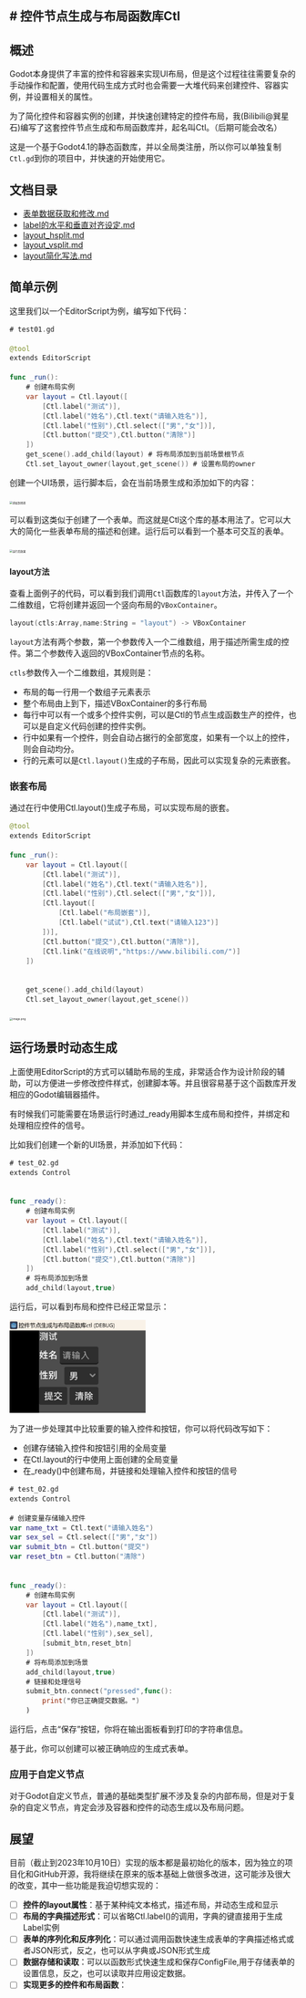 ## # 控件节点生成与布局函数库Ctl
## 概述

Godot本身提供了丰富的控件和容器来实现UI布局，但是这个过程往往需要复杂的手动操作和配置，使用代码生成方式时也会需要一大堆代码来创建控件、容器实例，并设置相关的属性。

为了简化控件和容器实例的创建，并快速创建特定的控件布局，我(Bilibili@巽星石)编写了这套控件节点生成和布局函数库并，起名叫Ctl。（后期可能会改名）

这是一个基于Godot4.1的静态函数库，并以全局类注册，所以你可以单独复制`Ctl.gd`到你的项目中，并快速的开始使用它。

## 文档目录

- [表单数据获取和修改.md](./doc/表单数据获取和修改.md) 
- [label的水平和垂直对齐设定.md](./doc/label的水平和垂直对齐设定.md) 
- [layout_hsplit.md](./doc/layout_hsplit.md) 
- [layout_vsplit.md](./doc/layout_vsplit.md) 
- [layout简化写法.md](./doc/layout简化写法.md) 

## 简单示例

这里我们以一个EditorScript为例，编写如下代码：

```swift
# test01.gd

@tool
extends EditorScript

func _run():
	# 创建布局实例
	var layout = Ctl.layout([
		[Ctl.label("测试")],
		[Ctl.label("姓名"),Ctl.text("请输入姓名")],
		[Ctl.label("性别"),Ctl.select(["男","女"])],
		[Ctl.button("提交"),Ctl.button("清除")]
	])
	get_scene().add_child(layout) # 将布局添加到当前场景根节点
	Ctl.set_layout_owner(layout,get_scene()) # 设置布局的owner
```
创建一个UI场景，运行脚本后，会在当前场景生成和添加如下的内容：

<img src="https://cdn.nlark.com/yuque/0/2023/png/8438332/1691088447255-deac828a-2066-4109-9bbd-325e8a11e8c4.png#averageHue=%2387e28e&clientId=ue96141fa-378e-4&from=paste&height=358&id=u3feef7ad&originHeight=894&originWidth=1681&originalType=binary&ratio=2.5&rotation=0&showTitle=true&size=240784&status=done&style=none&taskId=u2a9bf5cf-cbee-4627-8f75-3368d2af31d&title=%E6%B7%BB%E5%8A%A0%E5%88%B0%E5%9C%BA%E6%99%AF&width=672.4" alt="添加到场景" title="添加到场景" style="zoom:33%;" />

可以看到这类似于创建了一个表单。而这就是Ctl这个库的基本用法了。它可以大大的简化一些表单布局的描述和创建。运行后可以看到一个基本可交互的表单。

<img src="https://cdn.nlark.com/yuque/0/2023/png/8438332/1691089063482-3bdeb891-f055-41ee-9bf8-77aa81b3a24a.png#averageHue=%23454545&clientId=ua2195754-944d-4&from=paste&height=172&id=u187b6c9e&originHeight=430&originWidth=1224&originalType=binary&ratio=2.5&rotation=0&showTitle=true&size=51479&status=done&style=none&taskId=ua14070ad-0597-4734-8af5-007eb7ca814&title=%E8%BF%90%E8%A1%8C%E5%90%8E%E6%95%88%E6%9E%9C&width=489.6" alt="运行后效果" title="运行后效果" style="zoom:33%;" />

#### layout方法

查看上面例子的代码，可以看到我们调用`Ctl`函数库的`layout`方法，并传入了一个二维数组，它将创建并返回一个竖向布局的`VBoxContainer`。

```swift
layout(ctls:Array,name:String = "layout") -> VBoxContainer
```

`layout`方法有两个参数，第一个参数传入一个二维数组，用于描述所需生成的控件。第二个参数传入返回的VBoxContainer节点的名称。

`ctls`参数传入一个二维数组，其规则是：

- 布局的每一行用一个数组子元素表示
- 整个布局由上到下，描述VBoxContainer的多行布局
- 每行中可以有一个或多个控件实例，可以是Ctl的节点生成函数生产的控件，也可以是自定义代码创建的控件实例。
- 行中如果有一个控件，则会自动占据行的全部宽度，如果有一个以上的控件，则会自动均分。
- 行的元素可以是`Ctl.layout()`生成的子布局，因此可以实现复杂的元素嵌套。

### 嵌套布局

通过在行中使用Ctl.layout()生成子布局，可以实现布局的嵌套。

```swift
@tool
extends EditorScript

func _run():
	var layout = Ctl.layout([
		[Ctl.label("测试")],
		[Ctl.label("姓名"),Ctl.text("请输入姓名")],
		[Ctl.label("性别"),Ctl.select(["男","女"])],
		[Ctl.layout([
			[Ctl.label("布局嵌套")],
			[Ctl.label("试试"),Ctl.text("请输入123")]
		])],
		[Ctl.button("提交"),Ctl.button("清除")],
		[Ctl.link("在线说明","https://www.bilibili.com/")]
	])
	
	
	get_scene().add_child(layout)
	Ctl.set_layout_owner(layout,get_scene())
```
<img src="https://cdn.nlark.com/yuque/0/2023/png/8438332/1691090648609-f332d7c4-a79e-40ee-8566-0ced380bfcef.png#averageHue=%2392e498&clientId=ua2195754-944d-4&from=paste&height=460&id=ufb3029a9&originHeight=1149&originWidth=1845&originalType=binary&ratio=2.5&rotation=0&showTitle=false&size=334541&status=done&style=none&taskId=u668a1dd2-d499-4ec3-9e52-00468bc2ae5&title=&width=738" alt="image.png" style="zoom:33%;" />

## 运行场景时动态生成

上面使用EditorScript的方式可以辅助布局的生成，非常适合作为设计阶段的辅助，可以方便进一步修改控件样式，创建脚本等。并且很容易基于这个函数库开发相应的Godot编辑器插件。

有时候我们可能需要在场景运行时通过_ready用脚本生成布局和控件，并绑定和处理相应控件的信号。

比如我们创建一个新的UI场景，并添加如下代码：

```swift
# test_02.gd
extends Control


func _ready():
	# 创建布局实例
	var layout = Ctl.layout([
		[Ctl.label("测试")],
		[Ctl.label("姓名"),Ctl.text("请输入姓名")],
		[Ctl.label("性别"),Ctl.select(["男","女"])],
		[Ctl.button("提交"),Ctl.button("清除")]
	])
	# 将布局添加到场景
	add_child(layout,true)
```

运行后，可以看到布局和控件已经正常显示：

<img src="./readme.assets/image-20231010233002217.png" alt="image-20231010233002217" style="zoom:33%;" />

为了进一步处理其中比较重要的输入控件和按钮，你可以将代码改写如下：

- 创建存储输入控件和按钮引用的全局变量
- 在Ctl.layout的行中使用上面创建的全局变量
- 在_ready()中创建布局，并链接和处理输入控件和按钮的信号

```swift
# test_02.gd
extends Control

# 创建变量存储输入控件
var name_txt = Ctl.text("请输入姓名")
var sex_sel = Ctl.select(["男","女"])
var submit_btn = Ctl.button("提交")
var reset_btn = Ctl.button("清除")


func _ready():
	# 创建布局实例
	var layout = Ctl.layout([
		[Ctl.label("测试")],
		[Ctl.label("姓名"),name_txt],
		[Ctl.label("性别"),sex_sel],
		[submit_btn,reset_btn]
	])
	# 将布局添加到场景
	add_child(layout,true)
	# 链接和处理信号
	submit_btn.connect("pressed",func():
		print("你已正确提交数据。")
	)
```

运行后，点击“保存”按钮，你将在输出面板看到打印的字符串信息。

基于此，你可以创建可以被正确响应的生成式表单。

### 应用于自定义节点

对于Godot自定义节点，普通的基础类型扩展不涉及复杂的内部布局，但是对于复杂的自定义节点，肯定会涉及容器和控件的动态生成以及布局问题。

## 展望

目前（截止到2023年10月10日）实现的版本都是最初始化的版本，因为独立的项目化和GitHub开源，我将继续在原来的版本基础上做很多改进，这可能涉及很大的改变，其中一些功能是我迫切想实现的：

- [ ] **控件的layout属性**：基于某种纯文本格式，描述布局，并动态生成和显示
- [ ] **布局的字典描述形式**：可以省略Ctl.label()的调用，字典的键直接用于生成Label实例
- [ ] **表单的序列化和反序列化**：可以通过调用函数快速生成表单的字典描述格式或者JSON形式，反之，也可以从字典或JSON形式生成
- [ ] **数据存储和读取**：可以以函数形式快速生成和保存ConfigFile,用于存储表单的设置信息，反之，也可以读取并应用设定数据。
- [ ] **实现更多的控件和布局函数**：